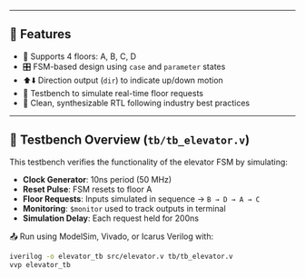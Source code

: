 
---

## 🧠 Features

- 🏢 Supports 4 floors: A, B, C, D
- 🎛️ FSM-based design using `case` and `parameter` states
- ⬆️⬇️ Direction output (`dir`) to indicate up/down motion
- 🧪 Testbench to simulate real-time floor requests
- 🧼 Clean, synthesizable RTL following industry best practices

---

## 🧪 Testbench Overview (`tb/tb_elevator.v`)

This testbench verifies the functionality of the elevator FSM by simulating:

- **Clock Generator**: 10ns period (50 MHz)
- **Reset Pulse**: FSM resets to floor A
- **Floor Requests**: Inputs simulated in sequence → `B → D → A → C`
- **Monitoring**: `$monitor` used to track outputs in terminal
- **Simulation Delay**: Each request held for 200ns

📤 Run using ModelSim, Vivado, or Icarus Verilog with:

```bash
iverilog -o elevator_tb src/elevator.v tb/tb_elevator.v
vvp elevator_tb
